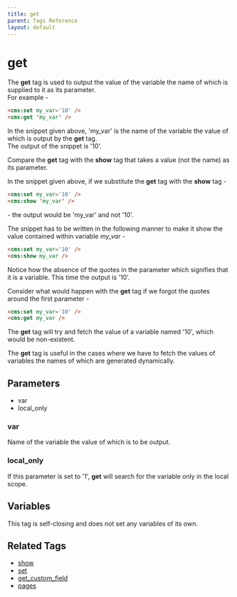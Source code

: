 ```yaml
---
title: get
parent: Tags Reference
layout: default
---
```


# get

The **get** tag is used to output the value of the variable the name of which is supplied to it as its parameter.<br/>
For example -

```html
<cms:set my_var='10' />
<cms:get 'my_var' />
```

In the snippet given above,  'my\_var' is the name of the variable the value of which is output by the **get** tag.<br/>
The output of the snippet is '10'.

Compare the **get** tag with the **show** tag that takes a value (not the name) as its parameter.

In the snippet given above, if we substitute the **get** tag with the **show** tag -

```html
<cms:set my_var='10' />
<cms:show 'my_var' />
```

\- the output would be 'my\_var' and not '10'.

The snippet has to be written in the following manner to make it show the value contained within variable *my\_var* -

```html
<cms:set my_var='10' />
<cms:show my_var />
```

Notice how the absence of the quotes in the parameter which signifies that it is a variable. This time the output is '10'.

Consider what would happen with the **get** tag if we forgot the quotes around the first parameter -

```html
<cms:set my_var='10' />
<cms:get my_var />
```

The **get** tag will try and fetch the value of a variable named '10', which would be non-existent.

The **get** tag is useful in the cases where we have to fetch the values of variables the names of which are generated dynamically.

## Parameters

* var
* local\_only

### var

Name of the variable the value of which is to be output.

### local_only

If this parameter is set to '1', **get** will search for the variable only in the local scope.

## Variables

This tag is self-closing and does not set any variables of its own.

## Related Tags

* [show](./show.html)
* [set](./set.html)
* [get\_custom\_field](../get_custom_field.html)
* [pages](./pages.html)
